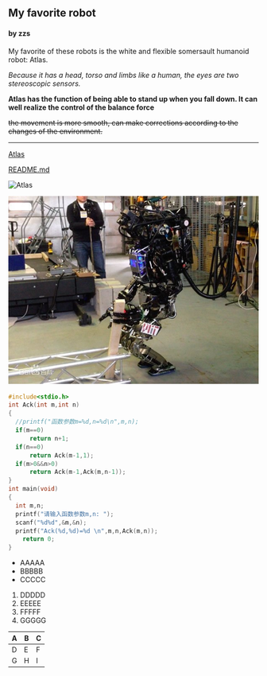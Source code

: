 ## My favorite  robot

  #### by zzs

My favorite of these robots is the white and flexible somersault humanoid robot: Atlas. 

*Because it has a head, torso and limbs like a human, the eyes are two stereoscopic sensors.*

  **Atlas has the function of being able to stand up when you fall down. It can well realize the control of the balance force**

~~the movement is more smooth, can make corrections according to the changes of the environment.~~

***************************************

  [Atlas](https://baike.baidu.com/item/%E9%98%BF%E7%89%B9%E6%8B%89%E6%96%AF/19287186?fromtitle=Atlas%E6%9C%BA%E5%99%A8%E4%BA%BA&fromid=16173573&fr=aladdin)

  [README.md](/README.md)

  ![Atlas](https://bkimg.cdn.bcebos.com/pic/574e9258d109b3ded9f78b07cbbf6c81800a4c10?x-bce-process=image/watermark,image_d2F0ZXIvYmFpa2U4MA==,g_7,xp_5,yp_5/format,f_auto)

  ![robot](/robot.jpg)







  ```c
  #include<stdio.h>
  int Ack(int m,int n)
  {
  	//printf("函数参数m=%d,n=%d\n",m,n);
  	if(m==0)
  		return n+1;
  	if(n==0)
  		return Ack(m-1,1);
  	if(m>0&&n>0)
  		return Ack(m-1,Ack(m,n-1));
  }
  int main(void)
  {
  	int m,n;
  	printf("请输入函数参数m,n: ");
  	scanf("%d%d",&m,&n);
  	printf("Ack(%d,%d)=%d \n",m,n,Ack(m,n));
      return 0;
  }
  
  ```

  

  * AAAAA
  * BBBBB
  * CCCCC

1. DDDDD
2. EEEEE
3. FFFFF
4. GGGGG

| A    | B    | C    |
| ---- | ---- | ---- |
| D    | E    | F    |
| G    | H    | I    |
